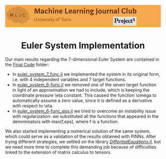 ![Logo](/Support_Materials/Assets/Logo_MLJC.png)
<h1 align="center">
  Euler System Implementation
</h1>

Our main results regarding the 7-dimensional Euler System are contained in the [Final Code](/Euler_System_Implementation/Final_Code/) folder:

* In [euler_system_7_func.jl](/Euler_System_Implementation/Final_Code/euler_system_7_func.jl) we implemented the system in its original form, i.e. with 4 independent variables and 7 target functions.
* In [euler_system_6-func.jl](/Euler_System_Implementation/Final_Code/euler_system_6-func.jl) we removed one of the seven target function in light of an approximation we had to include, which is keeping the coordinate pressure \eta constant. This caused the function \omega to automatically assume a zero value, since it is defined as a derivative with respect to \eta.
* In [euler_system_6-func_eps.jl](/Euler_System_Implementation/Final_Code/euler_system_6-func_eps.jl) we tried to overcome an instability issue with regularization: we substituted all the functions that appeared in the denominators with max(f,eps), where f is a function.

We also started implementing a numerical solution of the same system, which could serve as a validation of the results obtained with PINNs. After trying different strategies, we settled on the library [_DiffentialEquations.jl_](https://diffeq.sciml.ai/v2.0/), but we need more time to complete this demanding job because of difficulties linked to the extension of matrix calculus to tensors.
